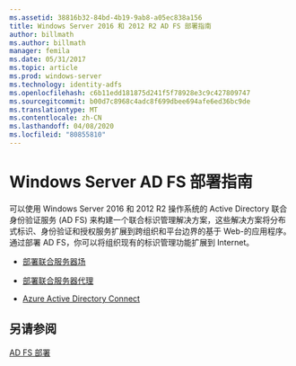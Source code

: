 ```yaml
---
ms.assetid: 38816b32-84bd-4b19-9ab8-a05ec838a156
title: Windows Server 2016 和 2012 R2 AD FS 部署指南
author: billmath
ms.author: billmath
manager: femila
ms.date: 05/31/2017
ms.topic: article
ms.prod: windows-server
ms.technology: identity-adfs
ms.openlocfilehash: c6b11edd181875d241f5f78928e3c9c427809747
ms.sourcegitcommit: b00d7c8968c4adc8f699dbee694afe6ed36bc9de
ms.translationtype: MT
ms.contentlocale: zh-CN
ms.lasthandoff: 04/08/2020
ms.locfileid: "80855810"
---
```

# <a name="windows-server-ad-fs-deployment-guide"></a>Windows Server AD FS 部署指南


可以使用 Windows Server 2016 和 2012 R2 操作系统的 Active Directory 联合身份验证服务 \(AD FS\) 来构建一个联合标识管理解决方案，这些解决方案将分布式标识、身份验证和授权服务扩展到跨组织和平台边界的基于 Web\-的应用程序。 通过部署 AD FS，你可以将组织现有的标识管理功能扩展到 Internet。  
  
-   [部署联合服务器场](Deploying-a-Federation-Server-Farm.md)  
  
-   [部署联合服务器代理](Deploying-Federation-Server-Proxies.md)  
  
-   [Azure Active Directory Connect](Azure-Active-Directory-Connect.md)  
  
## <a name="see-also"></a>另请参阅  
[AD FS 部署](../../ad-fs/AD-FS-Deployment.md)  

  

